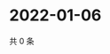# 2022-01-06

共 0 条

<!-- BEGIN WEIBO -->
<!-- 最后更新时间 Thu Jan 06 2022 08:57:36 GMT+0800 (China Standard Time) -->

<!-- END WEIBO -->
